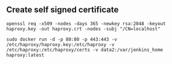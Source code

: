 ## Create self signed certificate

```
openssl req -x509 -nodes -days 365 -newkey rsa:2048 -keyout haproxy.key -out haproxy.crt -nodes -subj "/CN=localhost"
```

```
sudo docker run -d -p 80:80 -p 443:443 -v /etc/haproxy/haproxy.key:/etc/haproxy -v /etc/haproxy:/etc/haproxy/certs -v data2:/var/jenkins_home haproxy:latest
```
